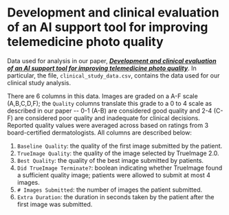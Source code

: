 # Development and clinical evaluation of an AI support tool for improving telemedicine photo quality

Data used for analysis in our paper, [***Development and clinical evaluation of an AI support tool for improving telemedicine photo quality***](https://arxiv.org/abs/2209.09105). In particular, the file, `clinical_study_data.csv`, contains the data used for our clinical study analysis.

There are 6 columns in this data. Images are graded on a A-F scale (A,B,C,D,F); the `Quality` columns translate this grade to a 0 to 4 scale as described in our paper -- 0-1 (A-B) are considered good quality and 2-4 (C-F) are considered poor quality and inadequate for clinical decisions. Reported quality values were averaged across based on ratings from 3 board-certified dermatologists. All columns are described below:

1. `Baseline Quality`: the quality of the first image submitted by the patient.
1. `TrueImage Quality`: the quality of the image selected by TrueImage 2.0.
1. `Best Quality`: the quality of the best image submitted by patients.
1. `Did TrueImage Terminate?`: boolean indicating whether TrueImage found a sufficient quality image; patients were allowed to submit at most 4 images.
1. `# Images Submitted`: the number of images the patient submitted.
1. `Extra Duration`: the duration in seconds taken by the patient after the first image was submitted.